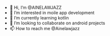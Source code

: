 - 👋 Hi, I’m @AINELAWJAZZ
- 👀 I’m interested in moile app development
- 🌱 I’m currently learning kotlin
- 💞️ I’m looking to collaborate on android projects
- 📫 How to reach me @Ainelawjazz

<!---
AINELAWJAZZ/AINELAWJAZZ is a ✨ special ✨ repository because its `README.md` (this file) appears on your GitHub profile.
You can click the Preview link to take a look at your changes.
--->
